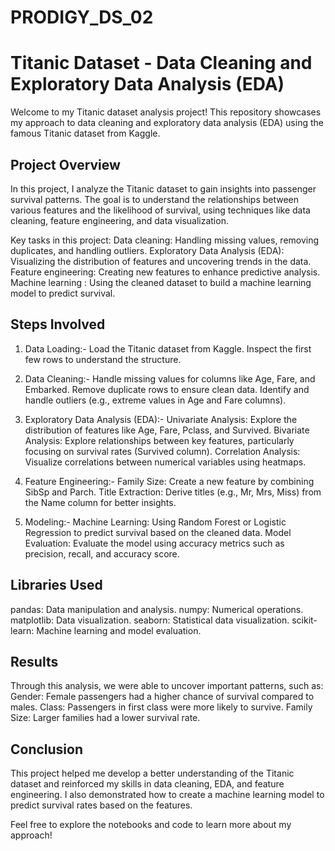 # PRODIGY_DS_02
# Titanic Dataset - Data Cleaning and Exploratory Data Analysis (EDA)

Welcome to my Titanic dataset analysis project! This repository showcases my approach to data cleaning and exploratory data analysis (EDA) using the famous Titanic dataset from Kaggle.

## Project Overview

In this project, I analyze the Titanic dataset to gain insights into passenger survival patterns. The goal is to understand the relationships between various features and the likelihood of survival, using techniques like data cleaning, feature engineering, and data visualization. 

Key tasks in this project:
Data cleaning: Handling missing values, removing duplicates, and handling outliers.
Exploratory Data Analysis (EDA): Visualizing the distribution of features and uncovering trends in the data.
Feature engineering: Creating new features to enhance predictive analysis.
Machine learning : Using the cleaned dataset to build a machine learning model to predict survival.

## Steps Involved

1. Data Loading:-
    Load the Titanic dataset from Kaggle.
    Inspect the first few rows to understand the structure.

2. Data Cleaning:-
    Handle missing values for columns like Age, Fare, and Embarked.
    Remove duplicate rows to ensure clean data.
    Identify and handle outliers (e.g., extreme values in Age and Fare columns).

3. Exploratory Data Analysis (EDA):-
    Univariate Analysis: Explore the distribution of features like Age, Fare, Pclass, and Survived.
    Bivariate Analysis: Explore relationships between key features, particularly focusing on survival rates (Survived column).
    Correlation Analysis: Visualize correlations between numerical variables using heatmaps.

4. Feature Engineering:-
    Family Size: Create a new feature by combining SibSp and Parch.
    Title Extraction: Derive titles (e.g., Mr, Mrs, Miss) from the Name column for better insights.

5. Modeling:-
    Machine Learning: Using Random Forest or Logistic Regression to predict survival based on the cleaned data.
    Model Evaluation: Evaluate the model using accuracy metrics such as precision, recall, and accuracy score.

## Libraries Used

 pandas: Data manipulation and analysis.
 numpy: Numerical operations.
 matplotlib: Data visualization.
 seaborn: Statistical data visualization.
 scikit-learn: Machine learning and model evaluation.

## Results

Through this analysis, we were able to uncover important patterns, such as:
 Gender: Female passengers had a higher chance of survival compared to males.
 Class: Passengers in first class were more likely to survive.
 Family Size: Larger families had a lower survival rate.

## Conclusion

This project helped me develop a better understanding of the Titanic dataset and reinforced my skills in data cleaning, EDA, and feature engineering. I also demonstrated how to create a machine learning model to predict survival rates based on the features.

Feel free to explore the notebooks and code to learn more about my approach!

 
